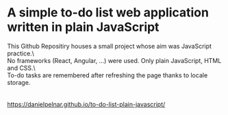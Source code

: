 # A simple to-do list web application written in plain JavaScript 
This Github Repositiry houses a small project whose aim was JavaScript practice.\  
No frameworks (React, Angular, ...) were used. Only plain JavaScript, HTML and CSS.\   
To-do tasks are remembered after refreshing the page thanks to locale storage.\
\
\
https://danielpelnar.github.io/to-do-list-plain-javascript/



